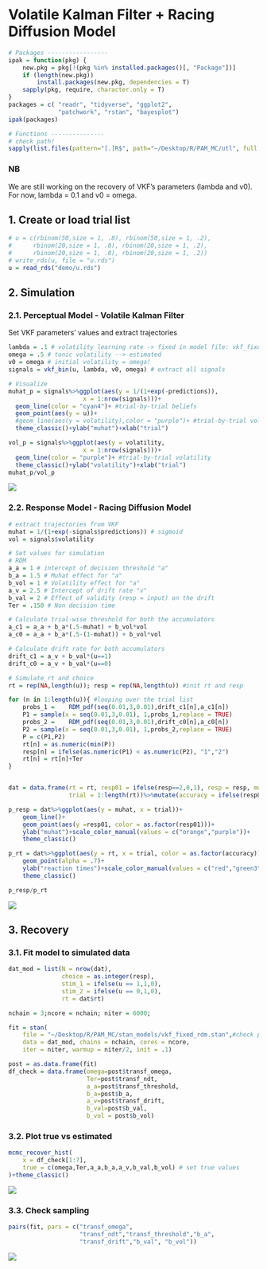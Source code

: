 Volatile Kalman Filter + Racing Diffusion Model
================

``` r
# Packages -----------------
ipak = function(pkg) {
    new.pkg = pkg[!(pkg %in% installed.packages()[, "Package"])]
    if (length(new.pkg))
        install.packages(new.pkg, dependencies = T)
    sapply(pkg, require, character.only = T)
}
packages = c( "readr", "tidyverse", "ggplot2", 
              "patchwork", "rstan", "bayesplot")
ipak(packages)

# Functions --------------- 
# check path!
sapply(list.files(pattern="[.]R$", path="~/Desktop/R/PAM_MC/utl", full.names=TRUE), source)
```

### NB

We are still working on the recovery of VKF’s parameters (lambda and
v0). For now, lambda = 0.1 and v0 = omega.

## 1. Create or load trial list

``` r
# u = c(rbinom(50,size = 1, .8), rbinom(50,size = 1, .2),
#      rbinom(20,size = 1, .8), rbinom(20,size = 1, .2),
#      rbinom(20,size = 1, .8), rbinom(20,size = 1, .2))
# write_rds(u, file = "u.rds")
u = read_rds("demo/u.rds")
```

## 2. Simulation

### 2.1. Perceptual Model - Volatile Kalman Filter

Set VKF parameters’ values and extract trajectories

``` r
lambda = .1 # volatility learning rate -> fixed in model file: vkf_fixed_rdm.stan
omega = .5 # tonic volatility --> estimated
v0 = omega # initial volatility = omega!
signals = vkf_bin(u, lambda, v0, omega) # extract all signals

# Visualize
muhat_p = signals%>%ggplot(aes(y = 1/(1+exp(-predictions)), 
                     x = 1:nrow(signals)))+
  geom_line(color = "cyan4")+ #trial-by-trial beliefs
  geom_point(aes(y = u))+ 
  #geom_line(aes(y = volatility),color = "purple")+ #trial-by-trial volatility
  theme_classic()+ylab("muhat")+xlab("trial")

vol_p = signals%>%ggplot(aes(y = volatility, 
                     x = 1:nrow(signals)))+
  geom_line(color = "purple")+ #trial-by-trial volatility
  theme_classic()+ylab("volatility")+xlab("trial")
muhat_p/vol_p
```

<img src="VKF_RDM_tutorial_v0_lambda_fixed_files/unnamed-chunk-2-1.png" style="display: block; margin: auto auto auto 0;" />

### 2.2. Response Model - Racing Diffusion Model

``` r
# extract trajectories from VKF
muhat = 1/(1+exp(-signals$predictions)) # sigmoid
vol = signals$volatility

# Set values for simulation
# RDM 
a_a = 1 # intercept of decision threshold "a"
b_a = 1.5 # Muhat effect for "a"
b_vol = 1 # Volatility effect for "a"
a_v = 2.5 # Intercept of drift rate "v"
b_val = 2 # Effect of validity (resp = input) on the drift
Ter = .150 # Non decision time

# Calculate trial-wise threshold for both the accumulators
a_c1 = a_a + b_a*(.5-muhat) + b_vol*vol
a_c0 = a_a + b_a*(.5-(1-muhat)) + b_vol*vol

# Calculate drift rate for both accumulators
drift_c1 = a_v + b_val*(u==1) 
drift_c0 = a_v + b_val*(u==0) 

# Simulate rt and choice
rt = rep(NA,length(u)); resp = rep(NA,length(u)) #init rt and resp

for (n in 1:length(u)){ #looping over the trial list
    probs_1 =    RDM_pdf(seq(0.01,3,0.01),drift_c1[n],a_c1[n])
    P1 = sample(x = seq(0.01,3,0.01), 1,probs_1,replace = TRUE)
    probs_2 =    RDM_pdf(seq(0.01,3,0.01),drift_c0[n],a_c0[n])
    P2 = sample(x = seq(0.01,3,0.01), 1,probs_2,replace = TRUE)
    P = c(P1,P2)
    rt[n] = as.numeric(min(P))
    resp[n] = ifelse(as.numeric(P1) < as.numeric(P2), "1","2")
    rt[n] = rt[n]+Ter
}


dat = data.frame(rt = rt, resp01 = ifelse(resp==2,0,1), resp = resp, muhat = muhat, stim = u,
                 trial = 1:length(rt))%>%mutate(accuracy = ifelse(resp01 == stim,1,0))

p_resp = dat%>%ggplot(aes(y = muhat, x = trial))+
    geom_line()+
    geom_point(aes(y =resp01, color = as.factor(resp01)))+
    ylab("muhat")+scale_color_manual(values = c("orange","purple"))+
    theme_classic()

p_rt = dat%>%ggplot(aes(y = rt, x = trial, color = as.factor(accuracy)))+
    geom_point(alpha = .7)+
    ylab("reaction times")+scale_color_manual(values = c("red","green3"))+
    theme_classic()

p_resp/p_rt
```

<img src="VKF_RDM_tutorial_v0_lambda_fixed_files/unnamed-chunk-3-1.png" style="display: block; margin: auto auto auto 0;" />

## 3. Recovery

### 3.1. Fit model to simulated data

``` r
dat_mod = list(N = nrow(dat),
               choice = as.integer(resp),
               stim_1 = ifelse(u == 1,1,0),
               stim_2 = ifelse(u == 0,1,0),
               rt = dat$rt)

nchain = 3;ncore = nchain; niter = 6000;

fit = stan(
    file = "~/Desktop/R/PAM_MC/stan_models/vkf_fixed_rdm.stan",#check path!!
    data = dat_mod, chains = nchain, cores = ncore,
    iter = niter, warmup = niter/2, init = .1)

post = as.data.frame(fit)
df_check = data.frame(omega=post$transf_omega,
                      Ter=post$transf_ndt,
                      a_a=post$transf_threshold,
                      b_a=post$b_a,
                      a_v=post$transf_drift,
                      b_val=post$b_val,
                      b_vol = post$b_vol)
```

### 3.2. Plot true vs estimated

``` r
mcmc_recover_hist(
    x = df_check[1:7],
    true = c(omega,Ter,a_a,b_a,a_v,b_val,b_vol) # set true values
)+theme_classic()
```

<img src="VKF_RDM_tutorial_v0_lambda_fixed_files/unnamed-chunk-5-1.png" style="display: block; margin: auto auto auto 0;" />

### 3.3. Check sampling

``` r
pairs(fit, pars = c("transf_omega",
                    "transf_ndt","transf_threshold","b_a",
                    "transf_drift","b_val", "b_vol"))
```

![](VKF_RDM_tutorial_v0_lambda_fixed_files/unnamed-chunk-6-1.png)<!-- -->
